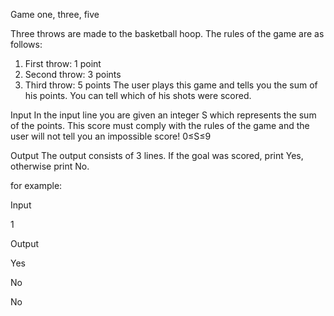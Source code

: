 Game one, three, five

Three throws are made to the basketball hoop. The rules of the game are as follows:
1. First throw: 1 point
2. Second throw: 3 points
3. Third throw: 5 points
The user plays this game and tells you the sum of his points. You can tell which of his shots were scored.

Input
In the input line you are given an integer S which represents the sum of the points. 
This score must comply with the rules of the game and the user will not tell you an impossible score!
0≤S≤9

Output
The output consists of 3 lines. If the goal was scored, print Yes, otherwise print No.

for example:


Input


1


Output


Yes


No


No
